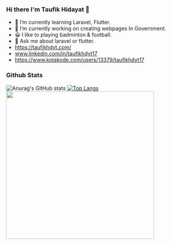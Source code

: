 ### Hi there I'm Taufik Hidayat 👋

- 🌱 I’m currently learning Laravel, Flutter.
- 🔭 I’m currently working on creating webpages In Government.
- 😀 I like to playing badminton & football.
- 💬 Ask me about laravel or flutter.
- https://taufikhdyt.com/
- www.linkedin.com/in/taufikhdyt17
- https://www.kotakode.com/users/13379/taufikhdyt17
### Github Stats
![Anurag's GitHub stats](https://github-readme-stats.vercel.app/api?username=taufikhdyt17&show_icons=true&theme=tokyonight)
[![Top Langs](https://github-readme-stats.vercel.app/api/top-langs/?username=taufikhdyt17&layout=compact)](https://github.com/anuraghazra/github-readme-stats)
<img src = "https://github-readme-streak-stats.herokuapp.com?user=taufikhdyt17&theme=dark&hide_border=true" width = 400>

